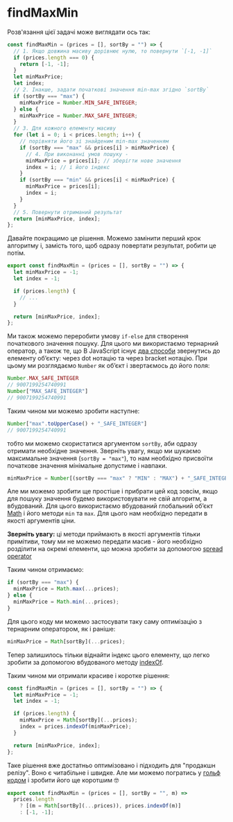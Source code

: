 # findMaxMin

Розв'язання цієї задачі може виглядати ось так:

```js
const findMaxMin = (prices = [], sortBy = "") => {
  // 1. Якщо довжина масиву дорівнює нулю, то повернути `[-1, -1]`
  if (prices.length === 0) {
    return [-1, -1];
  }
  let minMaxPrice;
  let index;
  // 2. Інакше, задати початкові значення min-max згідно `sortBy`
  if (sortBy === "max") {
    minMaxPrice = Number.MIN_SAFE_INTEGER;
  } else {
    minMaxPrice = Number.MAX_SAFE_INTEGER;
  }
  // 3. Для кожного елементу масиву
  for (let i = 0; i < prices.length; i++) {
    // порівняти його зі знайденим min-max значенням
    if (sortBy === "max" && prices[i] > minMaxPrice) {
      // 4. При виконанні умов пошуку -
      minMaxPrice = prices[i]; // зберігти нове значення
      index = i; // і його індекс
    }
    if (sortBy === "min" && prices[i] < minMaxPrice) {
      minMaxPrice = prices[i];
      index = i;
    }
  }
  // 5. Повернути отриманий результат
  return [minMaxPrice, index];
};
```

Давайте покращимо це рішення. Можемо замінити перший крок алгоритму і, замість того, щоб одразу повертати результат, робити це потім.

```js
export const findMaxMin = (prices = [], sortBy = "") => {
  let minMaxPrice = -1;
  let index = -1;

  if (prices.length) {
    // ...
  }

  return [minMaxPrice, index];
};
```

Ми також можемо переробити умову `if-else` для створення початкового значення пошуку. Для цього ми використаємо тернарний оператор, а також те, що В JavaScript існує [два способи](https://developer.mozilla.org/en-US/docs/Web/JavaScript/Reference/Operators/Property_Accessors) звернутись до елементу обʼєкту: через dot нотацію та через bracket нотацію. При цьому ми розглядаємо `Number` як обʼєкт і звертаємось до його поля:

```js
Number.MAX_SAFE_INTEGER
// 9007199254740991
Number["MAX_SAFE_INTEGER"]
// 9007199254740991
```

Таким чином ми можемо зробити наступне:

```js
Number["max".toUpperCase() + "_SAFE_INTEGER"]
// 9007199254740991
```

тобто ми можемо скористатися аргументом `sortBy`, аби одразу отримати необхідне значення. Зверніть увагу, якщо ми шукаємо максимальне значення (`sortBy = "max"`), то нам необхідно присвоїти початкове значення мінімальне допустиме і навпаки.

```js
minMaxPrice = Number[(sortBy === "max" ? "MIN" : "MAX") + "_SAFE_INTEGER"];
```

Але ми можемо зробити ще простіше і прибрати цей код зовсім, якщо для пошуку значення будемо використовувати не свій алгоритм, а вбудований. Для цього використаємо вбудований глобальний обʼєкт [Math](https://developer.mozilla.org/en-US/docs/Web/JavaScript/Reference/Global_Objects/Math) і його методи `min` та `max`. Для цього нам необхідно передати в якості аргументів ціни.

**Зверніть увагу:** ці методи приймають в якості аргументів тільки примітиви, тому ми не можемо передати масив - його необхідно розділити на окремі елементи, що можна зробити за допомогою [spread operator](https://developer.mozilla.org/en-US/docs/Web/JavaScript/Reference/Operators/Spread_syntax)

Таким чином отримаємо:

```js
if (sortBy === "max") {
  minMaxPrice = Math.max(...prices);
} else {
  minMaxPrice = Math.min(...prices);
}
```

Для цього коду ми можемо застосувати таку саму оптимізацію з тернарним оператором, як і раніше:

```js
minMaxPrice = Math[sortBy](...prices);
```

Тепер залишилось тільки віднайти індекс цього елементу, що легко зробити за допомогою вбудованого методу [indexOf](https://developer.mozilla.org/en-US/docs/Web/JavaScript/Reference/Global_Objects/Array/indexOf).

Таким чином ми отримали красиве і коротке рішення:

```js
const findMaxMin = (prices = [], sortBy = "") => {
  let minMaxPrice = -1;
  let index = -1;

  if (prices.length) {
    minMaxPrice = Math[sortBy](...prices);
    index = prices.indexOf(minMaxPrice);
  }

  return [minMaxPrice, index];
};
```

Таке рішення вже достатньо оптимізовано і підходить для "продакшн релізу". Воно є читабільне і швидке. Але ми можемо погратись у [гольф кодом](https://www.youtube.com/watch?v=F-xofAKUnHY) і зробити його ще коротшим 🤓

```js
export const findMaxMin = (prices = [], sortBy = "", m) =>
  prices.length
    ? [(m = Math[sortBy](...prices)), prices.indexOf(m)]
    : [-1, -1];
```
